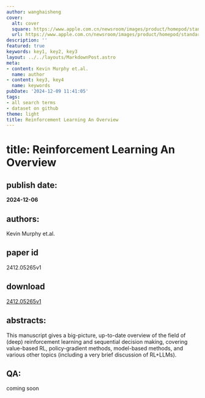 ```yaml
---
author: wanghaisheng
cover:
  alt: cover
  square: https://www.apple.com.cn/newsroom/images/product/homepod/standard/Apple-HomePod-hero-230118_big.jpg.large_2x.jpg
  url: https://www.apple.com.cn/newsroom/images/product/homepod/standard/Apple-HomePod-hero-230118_big.jpg.large_2x.jpg
description: ''
featured: true
keywords: key1, key2, key3
layout: ../../layouts/MarkdownPost.astro
meta:
- content: Kevin Murphy et.al.
  name: author
- content: key3, key4
  name: keywords
pubDate: '2024-12-09 11:41:05'
tags:
- all search terms
- dataset on github
theme: light
title: Reinforcement Learning An Overview
---
```


# title: Reinforcement Learning An Overview 
## publish date: 
**2024-12-06** 
## authors: 
  Kevin Murphy et.al. 
## paper id
2412.05265v1
## download
[2412.05265v1](http://arxiv.org/abs/2412.05265v1)
## abstracts:
This manuscript gives a big-picture, up-to-date overview of the field of (deep) reinforcement learning and sequential decision making, covering value-based RL, policy-gradient methods, model-based methods, and various other topics (including a very brief discussion of RL+LLMs).
## QA:
coming soon
